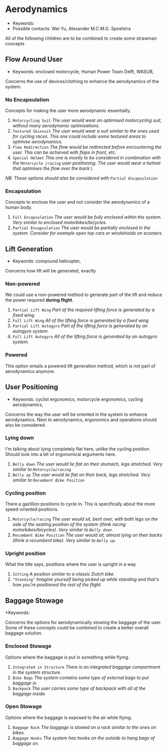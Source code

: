 # Aerodynamics
* Keywords: 
* Possible contacts: Wei Yu, Alexander M.C.M.G. Spoelstra

All of the following children are to be combined to create some strawman concepts

## Flow Around User
* Keywords: enclosed motorcycle, Human Power Team Delft, WASUB,

Concerns the use of devices/clothing to enhance the aerodynamics of the system.

### No Encapsulation
Concepts for making the user more aerodynamic essentially.
1)  `Motorcycling Suit` *The user would wear an optimised motorcycling suit, without many
 aerodynamic optimisations.*
2)  `Textured Skinsuit` *The user would wear a suit similar to the ones used for cycling races. 
 This one could include some textured areas to optimise aerodynamics.*
3)  `Flow Redirection` *The flow would be redirected before encountering the user. This can be
 achieved with flaps in front, etc.*
4)  `Special Helmet` *This one is mostly to be considered in combination with the `Motorcycle
/racing` user positioning. The user would wear a helmet that optimises the flow over the back.*\

*NB: These options should also be considered with `Partial Encapsulation`*

### Encapsulation
Concepts to enclose the user and not consider the aerodynamics of a human body.
1)  `Full Encapsulation` *The user would be fully enclosed within the system. Very similar to
 enclosed motorbikes/bicycles.*
2)  `Partial Encapsulation` *The user would be partially enclosed in the system. Consider for
 example open top cars or windshields on scooters.*


## Lift Generation
* Keywords: compound helicopter,

Concerns how lift will be generated, exactly

### Non-powered
We could use a non-powered method to generate part of the lift and reduce the power required
 **during flight**.
1)  `Partial Lift Wing` *Part of the required lifting force is generated by a fixed wing.*
2)  `Full Lift Wing` *All of the lifting force is generated by a fixed wing.*
3)  `Partial Lift Autogyro` *Part of the lifting force is generated by an autogyro system.*
4)  `Full Lift Autogyro` *All of the lifting force is generated by an autogyro system.*

### Powered
This option entails a powered lift generation method, which is not part of aerodynamics anymore.


## User Positioning
* Keywords: cyclist ergonomics, motorcycle ergonomics, cycling aerodynamics,

Concerns the way the user will be oriented in the system to enhance aerodynamics. Next to
 aerodynamics, ergonomics and operations should also be considered.

### Lying down
I'm talking about lying completely flat here, unlike the cycling position.
Should look into a bit of ergonomical arguments here.
1)  `Belly down` *The user would lie flat on their stumach, legs stretched. Very similar to
 `Motorcycle/racing`*
2)  `Belly up` *The user would lie flat on their back, legs stretched. Very similar to `Recumbent
 Bike Position`*

### Cycling position
There a gazillion positions to cycle in. This is specifically about the more
speed-oriented positions.
1)  `Motorcycle/racing` *The user would sit, bent over, with both legs on the side of the seating
 position of the system (think racing motorbikes/bicycles). Very similar to `Belly down`.*
2)  `Recumbent Bike Position` *The user would sit, almost lying on their backs (think a recumbent
 bike). Very similar to `Belly up`.*

### Upright position
What the title says, positions where the user is upright in a way
1)  `Sitting` *A position similar to a classic Dutch bike.*
2)  `"Standing"` *Imagine yourself being picked up while standing and that's how you're
 positioned the rest of the flight.*


## Baggage Stowage
*Keywords:

Concerns the options for aerodynamically stowing the baggage of the user. Some of these concepts
 could be combined to create a better overall baggage solution.

### Enclosed Stowage
Options where the baggage is put in something while flying.
1)  `Integrated in Structure` *There is an integrated baggage compartment in the system structure.*
2)  `Bike Bags` *The system contains some type of external bags to put baggage in.*
3)  `Backpack` *The user carries some type of backpack with all of the baggage inside.*

### Open Stowage
Options where the baggage is exposed to the air while flying.
1)  `Baggage Rack` *The baggage is stowed on a rack similar to the ones on bikes.*
2)  `Baggage Hooks` *The system has hooks on the outside to hang bags of baggage on.*
